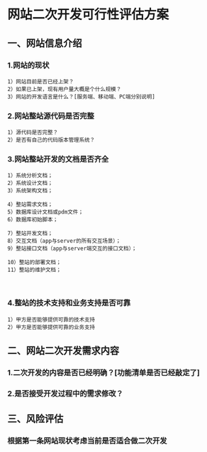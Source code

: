 # 网站二次开发可行性评估方案

## 一、网站信息介绍
### 1.网站的现状

    1）网站目前是否已经上架？
    2）如果已上架，现有用户量大概是个什么规模？
    3）网站的开发语言是什么？[服务端、移动端、PC端分别说明]

### 2.网站整站源代码是否完整

    1）源代码是否完整？
    2）是否有自己的代码版本管理系统？

### 3.网站整站开发的文档是否齐全

    1）系统分析文档；
    2）系统设计文档；
    3）系统架构文档；

    4）整站需求文档；
    5）数据库设计文档或pdm文件；
    6）数据库初始脚本；

    7）整站开发文档；
    8）交互文档（app与server的所有交互场景）；
    9）整站接口文档（app与server端交互的接口文档）；

    10）整站的部署文档；
    11）整站的维护文档；
  
### 4.整站的技术支持和业务支持是否可靠

    1）甲方是否能够提供可靠的技术支持
    2）甲方是否能够提供可靠的业务支持

## 二、网站二次开发需求内容

### 1.二次开发的内容是否已经明确？[功能清单是否已经敲定了]

### 2.是否接受开发过程中的需求修改？

## 三、风险评估

### 根据第一条网站现状考虑当前是否适合做二次开发
